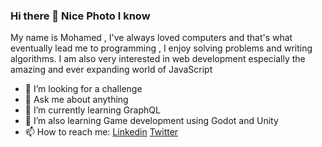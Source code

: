 ### Hi there 👋 Nice Photo I know
My name is Mohamed , I've always loved computers and that's what eventually lead me to programming , I enjoy solving problems and writing algorithms. I am also very interested in web development especially the amazing and ever expanding world of JavaScript
- 👯 I’m looking for a challenge
- 💬 Ask me about anything
- 🌱 I’m currently learning GraphQL
- 🌱 I’m also learning Game development using Godot and Unity 
- 📫 How to reach me: 
[Linkedin](https://www.linkedin.com/in/mohamed-nouri-80396515b/)
[Twitter](https://twitter.com/MoNouri97)
<!--
**MoNouri97/MoNouri97** is a ✨ _special_ ✨ repository because its `README.md` (this file) appears on your GitHub profile.

Here are some ideas to get you started:

- 🔭 I’m currently working on ...
- 🌱 I’m currently learning ...
- 👯 I’m looking to collaborate on ...
- 🤔 I’m looking for help with ...
- 💬 Ask me about ...
- 📫 How to reach me: ...
- 😄 Pronouns: ...
- ⚡ Fun fact: ...
-->
